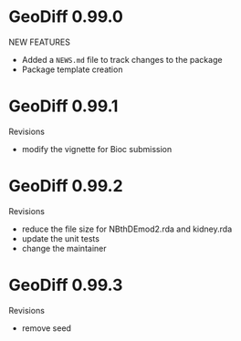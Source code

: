 # GeoDiff 0.99.0

NEW FEATURES

* Added a `NEWS.md` file to track changes to the package
* Package template creation

# GeoDiff 0.99.1

Revisions

* modify the vignette for Bioc submission

# GeoDiff 0.99.2

Revisions

* reduce the file size for NBthDEmod2.rda and kidney.rda
* update the unit tests
* change the maintainer 

# GeoDiff 0.99.3

Revisions

* remove seed
